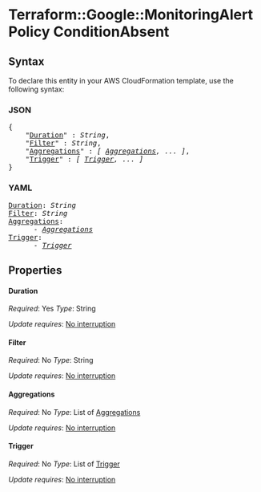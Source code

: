 # Terraform::Google::MonitoringAlertPolicy ConditionAbsent

## Syntax

To declare this entity in your AWS CloudFormation template, use the following syntax:

### JSON

<pre>
{
    "<a href="#duration" title="Duration">Duration</a>" : <i>String</i>,
    "<a href="#filter" title="Filter">Filter</a>" : <i>String</i>,
    "<a href="#aggregations" title="Aggregations">Aggregations</a>" : <i>[ <a href="conditionabsent-aggregations.md">Aggregations</a>, ... ]</i>,
    "<a href="#trigger" title="Trigger">Trigger</a>" : <i>[ <a href="conditionabsent-trigger.md">Trigger</a>, ... ]</i>
}
</pre>

### YAML

<pre>
<a href="#duration" title="Duration">Duration</a>: <i>String</i>
<a href="#filter" title="Filter">Filter</a>: <i>String</i>
<a href="#aggregations" title="Aggregations">Aggregations</a>: <i>
      - <a href="conditionabsent-aggregations.md">Aggregations</a></i>
<a href="#trigger" title="Trigger">Trigger</a>: <i>
      - <a href="conditionabsent-trigger.md">Trigger</a></i>
</pre>

## Properties

#### Duration

_Required_: Yes
_Type_: String

_Update requires_: [No interruption](https://docs.aws.amazon.com/AWSCloudFormation/latest/UserGuide/using-cfn-updating-stacks-update-behaviors.html#update-no-interrupt)

#### Filter

_Required_: No
_Type_: String

_Update requires_: [No interruption](https://docs.aws.amazon.com/AWSCloudFormation/latest/UserGuide/using-cfn-updating-stacks-update-behaviors.html#update-no-interrupt)

#### Aggregations

_Required_: No
_Type_: List of <a href="conditionabsent-aggregations.md">Aggregations</a>

_Update requires_: [No interruption](https://docs.aws.amazon.com/AWSCloudFormation/latest/UserGuide/using-cfn-updating-stacks-update-behaviors.html#update-no-interrupt)

#### Trigger

_Required_: No
_Type_: List of <a href="conditionabsent-trigger.md">Trigger</a>

_Update requires_: [No interruption](https://docs.aws.amazon.com/AWSCloudFormation/latest/UserGuide/using-cfn-updating-stacks-update-behaviors.html#update-no-interrupt)

